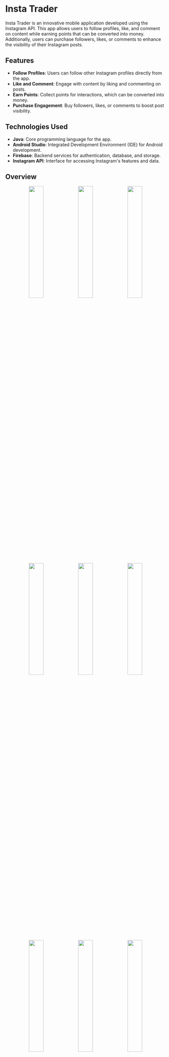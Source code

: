 # Insta Trader

Insta Trader is an innovative mobile application developed using the Instagram API. This app allows users to follow profiles, like, and comment on content while earning points that can be converted into money. Additionally, users can purchase followers, likes, or comments to enhance the visibility of their Instagram posts.

## Features
- **Follow Profiles**: Users can follow other Instagram profiles directly from the app.
- **Like and Comment**: Engage with content by liking and commenting on posts.
- **Earn Points**: Collect points for interactions, which can be converted into money.
- **Purchase Engagement**: Buy followers, likes, or comments to boost post visibility.

## Technologies Used
- **Java**: Core programming language for the app.
- **Android Studio**: Integrated Development Environment (IDE) for Android development.
- **Firebase**: Backend services for authentication, database, and storage.
- **Instagram API**: Interface for accessing Instagram's features and data.

## Overview 

<p align="center"> 
  <img src="https://github.com/user-attachments/assets/4855a909-4c45-4623-8897-bcd7c581f86e" width="30%" /> 
  <img src="https://github.com/user-attachments/assets/1115a636-bce7-42b6-8d56-f0d51db6cb87" width="30%" /> 
  <img src="https://github.com/user-attachments/assets/c0efc303-188b-410d-8b54-d2029abb836c" width="30%" /> 
</p>
<p align="center"> 
  <img src="https://github.com/user-attachments/assets/4e3da58d-b6f4-4bdd-8d40-0cfb04fa5426" width="30%" /> 
  <img src="https://github.com/user-attachments/assets/5136479e-cdaa-472e-9342-d589a2424bcc" width="30%" /> 
  <img src="https://github.com/user-attachments/assets/4b8490e0-1e79-4f51-a63c-0dec3af7d955" width="30%" /> 
</p>
<p align="center"> 
  <img src="https://github.com/user-attachments/assets/0e84bea4-f136-4314-99eb-e7b30bb044c5" width="30%" /> 
  <img src="https://github.com/user-attachments/assets/b5cfd2ee-8dd8-483f-a6a1-1c6b3f549cb7" width="30%" /> 
  <img src="https://github.com/user-attachments/assets/dd17b8c0-1037-4705-925d-ebf5693d0cba" width="30%" /> 
</p>
 <p align="center"> 
  <img src="https://github.com/user-attachments/assets/39ab9078-b67e-410a-bfac-e680da135ce2" width="30%" /> 
  <img src="https://github.com/user-attachments/assets/5bc302a6-fb32-46a6-a220-3e5440d05604" width="30%" /> 
</p>

## License
This project is licensed under the MIT License. See the `LICENSE` file for more details.

## Contact
If you want to get this app, contact us via :
- **email: haffar.sadok@gmail.com
- **WhatsApp: +216 29 422 403

## Keywords
- Java
- Android Studio
- Firebase
- Instagram API
- Mobile App
- Social Media
- Engagement
- Followers
- Likes
- Comments
